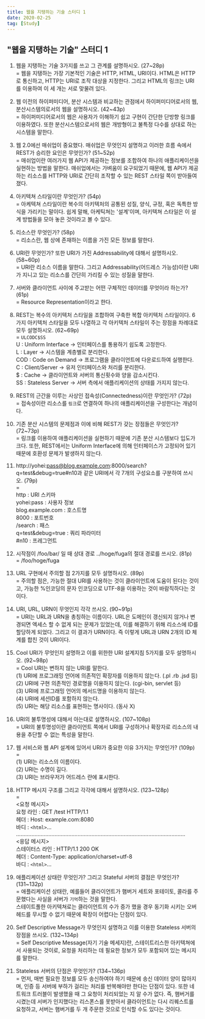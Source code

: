 ```yaml
---
title: 웹을 지탱하는 기술 스터디 1
date: 2020-02-25
tag: [Study]
---
```


## "웹을 지탱하는 기술" 스터디 1

1. 웹을 지탱하는 기술 3가지를 쓰고 그 관계를 설명하시오. (27~28p)  
  = 웹을 지탱하는 가장 기본적인 기술은 HTTP, HTML, URI이다. HTML은 HTTP로 통신하고, HTTP는 URI로 조작 대상을 지정한다. 그리고 HTML의 링크는 URI를 이용하여 이 세 개는 서로 맞물려 있다.

2. 웹 이전의 하이퍼미디어, 분산 시스템과 비교하는 관점에서 하이퍼미디어로서의 웹, 분산시스템의로서의 웹을 설명하시오. (42~43p)  
  = 하이퍼미디어로서의 웹은 사용자가 이해하기 쉽고 구현이 간단한 단방향 링크를 이용하였다. 또한 분산시스템으로서의 웹은 개방형이고 불특정 다수를 상대로 하는 시스템을 말한다.

3. 웹 2.0에선 매쉬업이 중요했다. 매쉬업은 무엇인지 설명하고 이러한 흐름 속에서 REST가 승리한 요인은 무엇인가? (51~52p)  
  = 매쉬업이란 여러가지 웹 API가 제공하는 정보를 조합하여 하나의 애플리케이션을 실현하는 방법을 말한다. 매쉬업에서는 가벼움이 요구되었기 때문에, 웹 API가 제공하는 리소스를 HTTP와 URI로 간단히 조작할 수 있는 REST 스타일 쪽이 받아들여졌다.

4. 아키텍쳐 스타일이란 무엇인가? (54p)  
  = 아케텍쳐 스타일이란 복수의 아키텍처의 공통된 성질, 양식, 규정, 혹은 독특한 방식을 가리키는 말이다. 쉽게 말해, 아케틱쳐는 '설계'이며, 아키텍쳐 스타일은 이 설계 방법들을 모아 놓은 것이라고 볼 수 있다.

5. 리소스란 무엇인가? (58p)  
  = 리소스란, 웹 상에 존재하는 이름을 가진 모든 정보를 말한다.

6. URI란 무엇인가? 또한 URI가 가진 Addressability에 대해서 설명하시오. (58~60p)  
  = URI란 리소스 이름을 말한다. 그리고 Addressability(어드레스 가능성)이란 URI가 지니고 있는 리소스를 간단히 가리킬 수 있는 성질을 말한다.

7. 서버와 클라이언트 사이에 주고받는 어떤 구체적인 데이터를 무엇이라 하는가? (61p)  
  = Resource Representation이라고 한다.

8. REST는 복수의 아키텍처 스타일을 조합하여 구축한 복합 아키텍처 스타일이다. 6가지 아키텍처 스타일을 모두 나열하고 각 아키텍처 스타일이 주는 장점을 차례대로 모두 설명하시오. (62~69p)  
  = `ULCODC$SS`  
  U : Uniform Interface -> 인터페이스를 통용하기 쉽도록 고정한다.  
  L : Layer -> 시스템을 계층별로 분리한다.  
  COD : Code on Demand -> 프로그램을 클라이언트에 다운로드하여 실행한다.  
  C : Client/Server -> 유저 인터페이스와 처리를 분리한다.  
  $ : Cache -> 클라이언트와 서버의 통신횟수와 양을 감소시킨다.  
  SS : Stateless Server -> 서버 측에서 애플리케이션의 상태를 가지지 않는다.  

9. REST의 근간을 이루는 사상인 접속성(Connectedness)이란 무엇인가? (72p)  
  = 접속성이란 리소스를 `링크`로 연결하여 하나의 애플리케이션을 구성한다는 개념이다.

10. 기존 분산 시스템의 문제점과 이에 비해 REST가 갖는 장점들은 무엇인가? (72~73p)  
  = 링크를 이용하여 애플리케이션을 실현하기 때문에 기존 분산 시스템보다 입도가 크다. 또한, REST에서는 Uniform Interface에 의해 인터페이스가 고정되어 있기 때문에 호환성 문제가 발생하지 않는다.

11. http://yohei:pass@blog.example.com:8000/search?q=test&debug=true#n10과 같은 URI에서 각 7개의 구성요소를 구분하여 쓰시오. (79p)  
  =  
  http : URI 스키마  
  yohei:pass : 사용자 정보  
  blog.example.com : 호스트명  
  8000 : 포트번호  
  /search : 패스  
  q=test&debug=true : 쿼리 파라미터  
  #n10 : 프레그먼트

12. 시작점이 /foo/bar/ 일 때 상대 경로 ../hoge/fuga의 절대 경로를 쓰시오. (81p)  
  = /foo/hoge/fuga

13. URL 구현에서 주의할 점 2가지를 모두 설명하시오. (89p)  
  = 주의할 점은, 가능한 절대 URI를 사용하는 것이 클라이언트에 도움이 된다는 것이고, 가능한 %인코딩의 문자 인코딩으로 UTF-8을 이용하는 것이 바람직하다는 것이다.

14. URI, URL, URN이 무엇인지 각각 쓰시오. (90~91p)  
  = URI는 URL과 URN을 총칭하는 이름이다. URL은 도메인이 갱신되지 않거나 변경되면 엑세스 할 수 없게 되는 문제가 있었는데, 이를 해결하기 위해 리소스에 ID를 할당하게 되었다. 그리고 이 결과가 URN이다. 즉 이렇게 URL과 URN 2개의 ID 체계를 합친 것이 URI이다.

15. Cool URI가 무엇인지 설명하고 이를 위한한 URI 설계지침 5가지를 모두 설명하시오. (92~98p)  
  = Cool URI는 변하지 않는 URI를 말한다.  
  (1) URI에 프로그래밍 언어에 의존적인 확장자를 이용하지 않는다. (.pl .rb .jsd 등)  
  (2) URI에 구현 의존적인 경로명을 이용하지 않는다. (cgi-bin, servlet 등)  
  (3) URI에 프로그래밍 언어의 메서드명을 이용하지 않는다.  
  (4) URI에 세션ID를 포함하지 않는다.  
  (5) URI는 해당 리소스를 표현하는 명사이다. (동사 X)

16. URI의 불투명성에 대해서 아는대로 설명하시오. (107~108p)  
  = URI의 불투명성이란 클라이언트 쪽에서 URI를 구성하거나 확장자로 리소스의 내용을 추단할 수 없는 특성을 말한다.

17. 웹 서비스와 웹 API 설계에 있어서 URI가 중요한 이유 3가지는 무엇인가? (109p)  
  =  
  (1) URI는 리소스의 이름이다.  
  (2) URI는 수명이 길다.  
  (3) URI는 브라우저가 어드레스 란에 표시한다.  

18. HTTP 메시지 구조를 그리고 각각에 대해서 설명하시오. (123~128p)  
  =  
  <요청 메시지>  
  요청 라인 : GET /test HTTP/1.1  
  헤더 : Host: example.com:8080  
  바디 : `<html>`...  
  ..............................................................................................................  
  <응답 메시지>  
  스테이터스 라인 : HTTP/1.1 200 OK  
  헤더 : Content-Type: application/charset=utf-8  
  바디 : `<html>`...

19. 애플리케이션 상태란 무엇인가? 그리고 Stateful 서버의 결점은 무엇인가? (131~132p)  
  = 애플리케이션 상태란, 예를들어 클라이언트가 햄버거 세트와 포테이토, 콜라를 주문했다는 사실을 서버가 `기억`하는 것을 말한다.  
  스테이트풀한 아키텍쳐로는 클라이언트의 수가 증가 했을 경우 동기화 시키는 오버헤드를 무시할 수 없기 때문에 확장이  어렵다는 단점이 있다.

20. Self Descriptive Message가 무엇인지 설명하고 이를 이용한 Stateless 서버의 장점을 쓰시오. (132~134p)  
  = Self Descriptive Message(자기 기술 메세지)란, 스테이트리스한 아키텍쳐에서 사용되는 것이로, 요청을 처리하는 데 필요한 정보가 모두 포함되어 있는 메시지를 말한다.

21. Stateless 서버의 단점은 무엇인가? (134~136p)  
  = 먼저, 매번 필요한 정보를 모두 송신하여야 하기 때문에 송신 데이터 양이 많아지며, 인증 등 서버에 부하가 걸리는 처리를 반복해야만 한다는 단점이 있다. 또한 네트워크 트러블이 발생했을 때 그 요청이 처리되었는 지 알 수가 없다. 즉, 햄버거를 시켰는데 서버가 인지했다는 리스폰스를 못받아서 클라이언트는 다시 리퀘스트를 요청하고, 서버는 햄버거를 두 개 주문한 것으로 인식할 수도 있다는 것이다.
